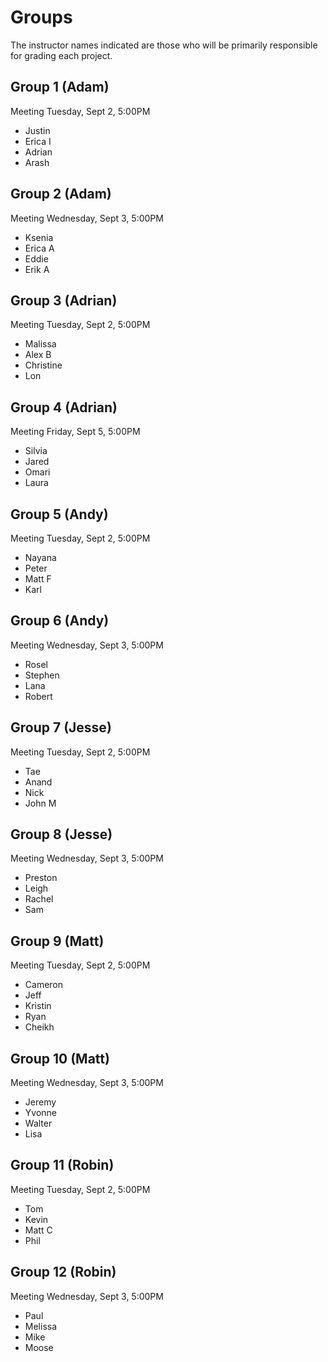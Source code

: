 # Groups

The instructor names indicated are those who will be primarily responsible for grading each project.

## Group 1 (Adam) 
Meeting Tuesday, Sept 2, 5:00PM

- Justin
- Erica I
- Adrian
- Arash

## Group 2 (Adam) 
Meeting Wednesday, Sept 3, 5:00PM

- Ksenia
- Erica A
- Eddie
- Erik A

## Group 3 (Adrian) 
Meeting Tuesday, Sept 2, 5:00PM

- Malissa
- Alex B
- Christine
- Lon

## Group 4 (Adrian) 
Meeting Friday, Sept 5, 5:00PM

- Silvia
- Jared
- Omari
- Laura

## Group 5 (Andy) 
Meeting Tuesday, Sept 2, 5:00PM

- Nayana
- Peter
- Matt F
- Karl

## Group 6 (Andy) 
Meeting Wednesday, Sept 3, 5:00PM

- Rosel
- Stephen
- Lana
- Robert

## Group 7 (Jesse) 
Meeting Tuesday, Sept 2, 5:00PM

- Tae
- Anand
- Nick
- John M

## Group 8 (Jesse) 
Meeting Wednesday, Sept 3, 5:00PM

- Preston
- Leigh
- Rachel
- Sam

## Group 9 (Matt) 
Meeting Tuesday, Sept 2, 5:00PM

- Cameron
- Jeff
- Kristin
- Ryan
- Cheikh

## Group 10 (Matt) 
Meeting Wednesday, Sept 3, 5:00PM

- Jeremy
- Yvonne
- Walter 
- Lisa

## Group 11 (Robin) 
Meeting Tuesday, Sept 2, 5:00PM

- Tom
- Kevin
- Matt C
- Phil

## Group 12 (Robin) 
Meeting Wednesday, Sept 3, 5:00PM

- Paul
- Melissa
- Mike 
- Moose

